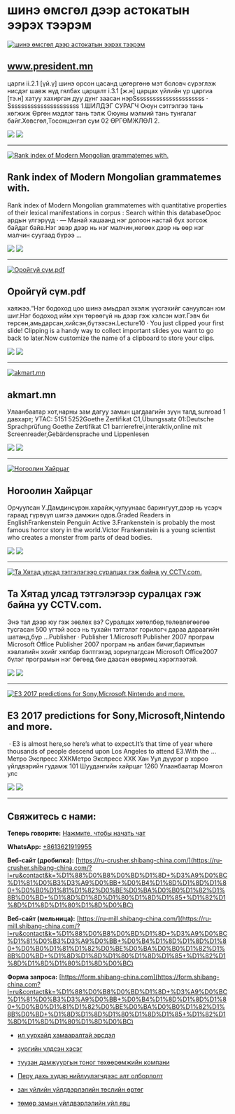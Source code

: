 # шинэ өмсгөл дээр астокатын ээрэх тээрэм

<a href="https://swt.shibang-china.com/?l=ru&img&k=%D1%88%D0%B8%D0%BD%D1%8D+%D3%A9%D0%BC%D1%81%D0%B3%D3%A9%D0%BB+%D0%B4%D1%8D%D1%8D%D1%80+%D0%B0%D1%81%D1%82%D0%BE%D0%BA%D0%B0%D1%82%D1%8B%D0%BD+%D1%8D%D1%8D%D1%80%D1%8D%D1%85+%D1%82%D1%8D%D1%8D%D1%80%D1%8D%D0%BC" target="_blank">![шинэ өмсгөл дээр астокатын ээрэх тээрэм](http://static.shibang-china.com/all-800x300/1024.jpg)</a>

## www.president.mn
царги ii.2.1 [үй.ү] шинэ орсон цасанд цөгөргөнө мэт боловч сүрэглэж нисдэг шавж нүд гялбах царцалт i.3.1 [ж.н] царцах үйлийн үр царгиа [тэ.н] хатуу хахирган дуу дүнг заасан нэрSsssssssssssssssssssss&nbsp;&#0183;&#32;Ssssssssssssssssssssss 1.ШИЛДЭГ СУРАГЧ Оюун сэтгэлгээ тань хөгжиж Өргөн мэдлэг тань тэлж Оюуны мэлмий тань тунгалаг байг.Хөвсгөл,Тосонцэнгэл сум 02 ӨРГӨМЖЛӨЛ 2.


<a href="https://whatsapp.shibangsoft.com/WhatsApp.php" target="_blank" title="WhatsApp">![](http://static.shibang-china.com/icon/whatsapp.png)</a> <a href="https://swt.shibang-china.com/?l=ru&icon&k=%D1%88%D0%B8%D0%BD%D1%8D+%D3%A9%D0%BC%D1%81%D0%B3%D3%A9%D0%BB+%D0%B4%D1%8D%D1%8D%D1%80+%D0%B0%D1%81%D1%82%D0%BE%D0%BA%D0%B0%D1%82%D1%8B%D0%BD+%D1%8D%D1%8D%D1%80%D1%8D%D1%85+%D1%82%D1%8D%D1%8D%D1%80%D1%8D%D0%BC" target="_blank">![](http://static.shibang-china.com/icon/chat-ru.png)</a>

---

<a href="https://swt.shibang-china.com/?l=ru&img&k=%D1%88%D0%B8%D0%BD%D1%8D+%D3%A9%D0%BC%D1%81%D0%B3%D3%A9%D0%BB+%D0%B4%D1%8D%D1%8D%D1%80+%D0%B0%D1%81%D1%82%D0%BE%D0%BA%D0%B0%D1%82%D1%8B%D0%BD+%D1%8D%D1%8D%D1%80%D1%8D%D1%85+%D1%82%D1%8D%D1%8D%D1%80%D1%8D%D0%BC" target="_blank">![Rank index of Modern Mongolian grammatemes with.](http://static.shibang-china.com/all-800x300/759.jpg)</a>

## Rank index of Modern Mongolian grammatemes with.
Rank index of Modern Mongolian grammatemes with quantitative properties of their lexical manifestations in corpus : Search within this databaseОрос ардын үлгэрүүд&nbsp;&#0183;&#32;— Манай хашаанд нэг долоон настай бух зогсож байдаг байв.Нэг эвэр дээр нь нэг малчин,нөгөөх дээр нь өөр нэг малчин суугаад бүрээ …


<a href="https://whatsapp.shibangsoft.com/WhatsApp.php" target="_blank" title="WhatsApp">![](http://static.shibang-china.com/icon/whatsapp.png)</a> <a href="https://swt.shibang-china.com/?l=ru&icon&k=%D1%88%D0%B8%D0%BD%D1%8D+%D3%A9%D0%BC%D1%81%D0%B3%D3%A9%D0%BB+%D0%B4%D1%8D%D1%8D%D1%80+%D0%B0%D1%81%D1%82%D0%BE%D0%BA%D0%B0%D1%82%D1%8B%D0%BD+%D1%8D%D1%8D%D1%80%D1%8D%D1%85+%D1%82%D1%8D%D1%8D%D1%80%D1%8D%D0%BC" target="_blank">![](http://static.shibang-china.com/icon/chat-ru.png)</a>

---

<a href="https://swt.shibang-china.com/?l=ru&img&k=%D1%88%D0%B8%D0%BD%D1%8D+%D3%A9%D0%BC%D1%81%D0%B3%D3%A9%D0%BB+%D0%B4%D1%8D%D1%8D%D1%80+%D0%B0%D1%81%D1%82%D0%BE%D0%BA%D0%B0%D1%82%D1%8B%D0%BD+%D1%8D%D1%8D%D1%80%D1%8D%D1%85+%D1%82%D1%8D%D1%8D%D1%80%D1%8D%D0%BC" target="_blank">![Оройгүй сүм.pdf](http://static.shibang-china.com/all-800x300/1429.jpg)</a>

## Оройгүй сүм.pdf
хаяжээ.“Нэг бодоход цоо шинэ амьдрал эхэлж үүсгэхийг сануулсан юм шиг.Нэг бодоход ийм хүн төрөөгүй нь дээр гэж хэлсэн мэт.Гэвч би төрсөн,амьдарсан,хийсэн,бүтээсэн.Lecture10&nbsp;&#0183;&#32;You just clipped your first slide! Clipping is a handy way to collect important slides you want to go back to later.Now customize the name of a clipboard to store your clips.


<a href="https://whatsapp.shibangsoft.com/WhatsApp.php" target="_blank" title="WhatsApp">![](http://static.shibang-china.com/icon/whatsapp.png)</a> <a href="https://swt.shibang-china.com/?l=ru&icon&k=%D1%88%D0%B8%D0%BD%D1%8D+%D3%A9%D0%BC%D1%81%D0%B3%D3%A9%D0%BB+%D0%B4%D1%8D%D1%8D%D1%80+%D0%B0%D1%81%D1%82%D0%BE%D0%BA%D0%B0%D1%82%D1%8B%D0%BD+%D1%8D%D1%8D%D1%80%D1%8D%D1%85+%D1%82%D1%8D%D1%8D%D1%80%D1%8D%D0%BC" target="_blank">![](http://static.shibang-china.com/icon/chat-ru.png)</a>

---

<a href="https://swt.shibang-china.com/?l=ru&img&k=%D1%88%D0%B8%D0%BD%D1%8D+%D3%A9%D0%BC%D1%81%D0%B3%D3%A9%D0%BB+%D0%B4%D1%8D%D1%8D%D1%80+%D0%B0%D1%81%D1%82%D0%BE%D0%BA%D0%B0%D1%82%D1%8B%D0%BD+%D1%8D%D1%8D%D1%80%D1%8D%D1%85+%D1%82%D1%8D%D1%8D%D1%80%D1%8D%D0%BC" target="_blank">![akmart.mn](http://static.shibang-china.com/all-800x300/996.jpg)</a>

## akmart.mn
Улаанбаатар хот,нарны зам дагуу замын цагдаагийн зүүн талд,sunroad 1 давхарт; УТАС: 5151 5252Goethe Zertifikat C1,&#220;bungssatz 01:Deutsche Sprachpr&#252;fung Goethe Zertifikat C1 barrierefrei,interaktiv,online mit Screenreader,Geb&#228;rdensprache und Lippenlesen


<a href="https://whatsapp.shibangsoft.com/WhatsApp.php" target="_blank" title="WhatsApp">![](http://static.shibang-china.com/icon/whatsapp.png)</a> <a href="https://swt.shibang-china.com/?l=ru&icon&k=%D1%88%D0%B8%D0%BD%D1%8D+%D3%A9%D0%BC%D1%81%D0%B3%D3%A9%D0%BB+%D0%B4%D1%8D%D1%8D%D1%80+%D0%B0%D1%81%D1%82%D0%BE%D0%BA%D0%B0%D1%82%D1%8B%D0%BD+%D1%8D%D1%8D%D1%80%D1%8D%D1%85+%D1%82%D1%8D%D1%8D%D1%80%D1%8D%D0%BC" target="_blank">![](http://static.shibang-china.com/icon/chat-ru.png)</a>

---

<a href="https://swt.shibang-china.com/?l=ru&img&k=%D1%88%D0%B8%D0%BD%D1%8D+%D3%A9%D0%BC%D1%81%D0%B3%D3%A9%D0%BB+%D0%B4%D1%8D%D1%8D%D1%80+%D0%B0%D1%81%D1%82%D0%BE%D0%BA%D0%B0%D1%82%D1%8B%D0%BD+%D1%8D%D1%8D%D1%80%D1%8D%D1%85+%D1%82%D1%8D%D1%8D%D1%80%D1%8D%D0%BC" target="_blank">![Ногоолин Хайрцаг](http://static.shibang-china.com/all-800x300/1261.jpg)</a>

## Ногоолин Хайрцаг
Орчуулсан У.Дамдинсүрэн.харайж,чулуунаас барингуут,дээр нь үсэрч гараад гүрвүүл шигээ дамжин одов.Graded Readers in EnglishFrankenstein Penguin Active 3.Frankenstein is probably the most famous horror story in the world.Victor Frankenstein is a young scientist who creates a monster from parts of dead bodies.


<a href="https://whatsapp.shibangsoft.com/WhatsApp.php" target="_blank" title="WhatsApp">![](http://static.shibang-china.com/icon/whatsapp.png)</a> <a href="https://swt.shibang-china.com/?l=ru&icon&k=%D1%88%D0%B8%D0%BD%D1%8D+%D3%A9%D0%BC%D1%81%D0%B3%D3%A9%D0%BB+%D0%B4%D1%8D%D1%8D%D1%80+%D0%B0%D1%81%D1%82%D0%BE%D0%BA%D0%B0%D1%82%D1%8B%D0%BD+%D1%8D%D1%8D%D1%80%D1%8D%D1%85+%D1%82%D1%8D%D1%8D%D1%80%D1%8D%D0%BC" target="_blank">![](http://static.shibang-china.com/icon/chat-ru.png)</a>

---

<a href="https://swt.shibang-china.com/?l=ru&img&k=%D1%88%D0%B8%D0%BD%D1%8D+%D3%A9%D0%BC%D1%81%D0%B3%D3%A9%D0%BB+%D0%B4%D1%8D%D1%8D%D1%80+%D0%B0%D1%81%D1%82%D0%BE%D0%BA%D0%B0%D1%82%D1%8B%D0%BD+%D1%8D%D1%8D%D1%80%D1%8D%D1%85+%D1%82%D1%8D%D1%8D%D1%80%D1%8D%D0%BC" target="_blank">![Та Хятад улсад тэтгэлэгээр суралцах гэж байна уу CCTV.com.](http://static.shibang-china.com/all-800x300/868.jpg)</a>

## Та Хятад улсад тэтгэлэгээр суралцах гэж байна уу CCTV.com.
Энэ тал дээр юу гэж зөвлөх вэ? Суралцах хөтөлбөр,төлөвлөгөөгөө тусгасан 500 үгтэй эссэ нь тухайн тэтгэлэг горилогч дараа дараагийн шатанд,бүр …Publisher&nbsp;&#0183;&#32;Publisher 1.Microsoft Publisher 2007 програм Microsoft Office Publisher 2007 програм нь албан бичиг,баримтын хэвлэлийн эхийг хялбар бэлтгэхэд зориулагдсан Microsoft Office2007 бүлэг програмын нэг бөгөөд бие даасан өвөрмөц хэрэглээтэй.


<a href="https://whatsapp.shibangsoft.com/WhatsApp.php" target="_blank" title="WhatsApp">![](http://static.shibang-china.com/icon/whatsapp.png)</a> <a href="https://swt.shibang-china.com/?l=ru&icon&k=%D1%88%D0%B8%D0%BD%D1%8D+%D3%A9%D0%BC%D1%81%D0%B3%D3%A9%D0%BB+%D0%B4%D1%8D%D1%8D%D1%80+%D0%B0%D1%81%D1%82%D0%BE%D0%BA%D0%B0%D1%82%D1%8B%D0%BD+%D1%8D%D1%8D%D1%80%D1%8D%D1%85+%D1%82%D1%8D%D1%8D%D1%80%D1%8D%D0%BC" target="_blank">![](http://static.shibang-china.com/icon/chat-ru.png)</a>

---

<a href="https://swt.shibang-china.com/?l=ru&img&k=%D1%88%D0%B8%D0%BD%D1%8D+%D3%A9%D0%BC%D1%81%D0%B3%D3%A9%D0%BB+%D0%B4%D1%8D%D1%8D%D1%80+%D0%B0%D1%81%D1%82%D0%BE%D0%BA%D0%B0%D1%82%D1%8B%D0%BD+%D1%8D%D1%8D%D1%80%D1%8D%D1%85+%D1%82%D1%8D%D1%8D%D1%80%D1%8D%D0%BC" target="_blank">![E3 2017 predictions for Sony,Microsoft,Nintendo and more.](http://static.shibang-china.com/all-800x300/220.jpg)</a>

## E3 2017 predictions for Sony,Microsoft,Nintendo and more.
&nbsp;&#0183;&#32;E3 is almost here,so here’s what to expect.It’s that time of year where thousands of people descend upon Los Angeles to attend E3.With the …Метро Экспресс ХХКМетро Экспресс ХХК Хан Уул дүүрэг р хороо үйлдвэрийн гудамж 101 Шуудангийн хайрцаг 1260 Улаанбаатар Монгол улс


<a href="https://whatsapp.shibangsoft.com/WhatsApp.php" target="_blank" title="WhatsApp">![](http://static.shibang-china.com/icon/whatsapp.png)</a> <a href="https://swt.shibang-china.com/?l=ru&icon&k=%D1%88%D0%B8%D0%BD%D1%8D+%D3%A9%D0%BC%D1%81%D0%B3%D3%A9%D0%BB+%D0%B4%D1%8D%D1%8D%D1%80+%D0%B0%D1%81%D1%82%D0%BE%D0%BA%D0%B0%D1%82%D1%8B%D0%BD+%D1%8D%D1%8D%D1%80%D1%8D%D1%85+%D1%82%D1%8D%D1%8D%D1%80%D1%8D%D0%BC" target="_blank">![](http://static.shibang-china.com/icon/chat-ru.png)</a>

---
## Свяжитесь с нами:

**Теперь говорите:** [Нажмите, чтобы начать чат](https://swt.shibang-china.com?l=ru&contact&k=%D1%88%D0%B8%D0%BD%D1%8D+%D3%A9%D0%BC%D1%81%D0%B3%D3%A9%D0%BB+%D0%B4%D1%8D%D1%8D%D1%80+%D0%B0%D1%81%D1%82%D0%BE%D0%BA%D0%B0%D1%82%D1%8B%D0%BD+%D1%8D%D1%8D%D1%80%D1%8D%D1%85+%D1%82%D1%8D%D1%8D%D1%80%D1%8D%D0%BC)

**WhatsApp:**  [+8613621919955](https://whatsapp.shibangsoft.com/WhatsApp.php)

**Веб-сайт (дробилка):** [https://ru-crusher.shibang-china.com/](https://ru-crusher.shibang-china.com/?l=ru&contact&k=%D1%88%D0%B8%D0%BD%D1%8D+%D3%A9%D0%BC%D1%81%D0%B3%D3%A9%D0%BB+%D0%B4%D1%8D%D1%8D%D1%80+%D0%B0%D1%81%D1%82%D0%BE%D0%BA%D0%B0%D1%82%D1%8B%D0%BD+%D1%8D%D1%8D%D1%80%D1%8D%D1%85+%D1%82%D1%8D%D1%8D%D1%80%D1%8D%D0%BC)

**Веб-сайт (мельница):** [https://ru-mill.shibang-china.com/](https://ru-mill.shibang-china.com/?l=ru&contact&k=%D1%88%D0%B8%D0%BD%D1%8D+%D3%A9%D0%BC%D1%81%D0%B3%D3%A9%D0%BB+%D0%B4%D1%8D%D1%8D%D1%80+%D0%B0%D1%81%D1%82%D0%BE%D0%BA%D0%B0%D1%82%D1%8B%D0%BD+%D1%8D%D1%8D%D1%80%D1%8D%D1%85+%D1%82%D1%8D%D1%8D%D1%80%D1%8D%D0%BC)

**Форма запроса:** [https://form.shibang-china.com](https://form.shibang-china.com?l=ru&contact&k=%D1%88%D0%B8%D0%BD%D1%8D+%D3%A9%D0%BC%D1%81%D0%B3%D3%A9%D0%BB+%D0%B4%D1%8D%D1%8D%D1%80+%D0%B0%D1%81%D1%82%D0%BE%D0%BA%D0%B0%D1%82%D1%8B%D0%BD+%D1%8D%D1%8D%D1%80%D1%8D%D1%85+%D1%82%D1%8D%D1%8D%D1%80%D1%8D%D0%BC)

* [ил уурхайд хамааралтай эрсдэл](../129/%D0%B8%D0%BB%20%D1%83%D1%83%D1%80%D1%85%D0%B0%D0%B9%D0%B4%20%D1%85%D0%B0%D0%BC%D0%B0%D0%B0%D1%80%D0%B0%D0%BB%D1%82%D0%B0%D0%B9%20%D1%8D%D1%80%D1%81%D0%B4%D1%8D%D0%BB.md)

* [зургийн үлдсэн хэсэг](../129/%D0%B7%D1%83%D1%80%D0%B3%D0%B8%D0%B9%D0%BD%20%D2%AF%D0%BB%D0%B4%D1%81%D1%8D%D0%BD%20%D1%85%D1%8D%D1%81%D1%8D%D0%B3.md)

* [туузан дамжуургын тоног төхөөрөмжийн компани](../128/%D1%82%D1%83%D1%83%D0%B7%D0%B0%D0%BD%20%D0%B4%D0%B0%D0%BC%D0%B6%D1%83%D1%83%D1%80%D0%B3%D1%8B%D0%BD%20%D1%82%D0%BE%D0%BD%D0%BE%D0%B3%20%D1%82%D3%A9%D1%85%D3%A9%D3%A9%D1%80%D3%A9%D0%BC%D0%B6%D0%B8%D0%B9%D0%BD%20%D0%BA%D0%BE%D0%BC%D0%BF%D0%B0%D0%BD%D0%B8.md)

* [Перу дахь хүдэр нийлүүлэгчдээс алт олборлолт](../128/%D0%9F%D0%B5%D1%80%D1%83%20%D0%B4%D0%B0%D1%85%D1%8C%20%D1%85%D2%AF%D0%B4%D1%8D%D1%80%20%D0%BD%D0%B8%D0%B9%D0%BB%D2%AF%D2%AF%D0%BB%D1%8D%D0%B3%D1%87%D0%B4%D1%8D%D1%8D%D1%81%20%D0%B0%D0%BB%D1%82%20%D0%BE%D0%BB%D0%B1%D0%BE%D1%80%D0%BB%D0%BE%D0%BB%D1%82.md)

* [зан үйлийн үйлдвэрлэлийн төслийн өртөг](../126/%D0%B7%D0%B0%D0%BD%20%D2%AF%D0%B9%D0%BB%D0%B8%D0%B9%D0%BD%20%D2%AF%D0%B9%D0%BB%D0%B4%D0%B2%D1%8D%D1%80%D0%BB%D1%8D%D0%BB%D0%B8%D0%B9%D0%BD%20%D1%82%D3%A9%D1%81%D0%BB%D0%B8%D0%B9%D0%BD%20%D3%A9%D1%80%D1%82%D3%A9%D0%B3.md)

* [төмөр замын үйлдвэрлэлийн үйл явц](../126/%D1%82%D3%A9%D0%BC%D3%A9%D1%80%20%D0%B7%D0%B0%D0%BC%D1%8B%D0%BD%20%D2%AF%D0%B9%D0%BB%D0%B4%D0%B2%D1%8D%D1%80%D0%BB%D1%8D%D0%BB%D0%B8%D0%B9%D0%BD%20%D2%AF%D0%B9%D0%BB%20%D1%8F%D0%B2%D1%86.md)